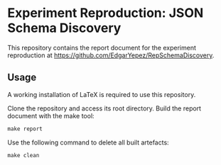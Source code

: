 # Experiment Reproduction: JSON Schema Discovery

This repository contains the report document for the experiment reproduction at https://github.com/EdgarYepez/RepSchemaDiscovery.

## Usage

A working installation of LaTeX is required to use this repository.

Clone the repository and access its root directory. Build the report document with the make tool:

```makefile
make report
```

Use the following command to delete all built artefacts:

```makefile
make clean
```
